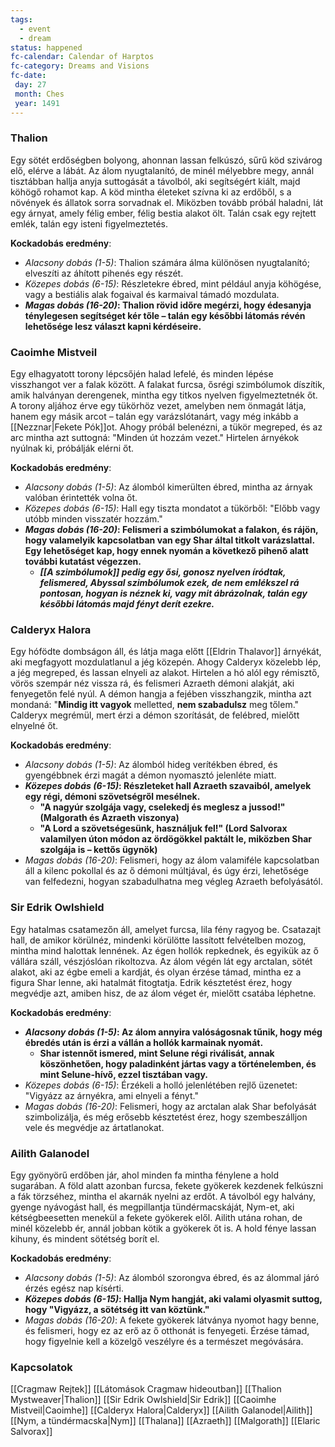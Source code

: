 ```yaml
---
tags:
  - event
  - dream
status: happened
fc-calendar: Calendar of Harptos
fc-category: Dreams and Visions
fc-date:
 day: 27
 month: Ches
 year: 1491
---
```



### **Thalion**

Egy sötét erdőségben bolyong, ahonnan lassan felkúszó, sűrű köd szivárog elő, elérve a lábát. Az álom nyugtalanító, de minél mélyebbre megy, annál tisztábban hallja anyja suttogását a távolból, aki segítségért kiált, majd köhögő rohamot kap. A köd mintha életeket szívna ki az erdőből, s a növények és állatok sorra sorvadnak el. Miközben tovább próbál haladni, lát egy árnyat, amely félig ember, félig bestia alakot ölt. Talán csak egy rejtett emlék, talán egy isteni figyelmeztetés.

**Kockadobás eredmény**:

- _Alacsony dobás (1-5)_: Thalion számára álma különösen nyugtalanító; elveszíti az áhított pihenés egy részét.
- _Közepes dobás (6-15)_: Részletekre ébred, mint például anyja köhögése, vagy a bestiális alak fogaival és karmaival támadó mozdulata.
- _**Magas dobás (16-20)**_**: Thalion rövid időre megérzi, hogy édesanyja ténylegesen segítséget kér tőle – talán egy későbbi látomás révén lehetősége lesz választ kapni kérdéseire.**

### **Caoimhe Mistveil**

Egy elhagyatott torony lépcsőjén halad lefelé, és minden lépése visszhangot ver a falak között. A falakat furcsa, ősrégi szimbólumok díszítik, amik halványan derengenek, mintha egy titkos nyelven figyelmeztetnék őt. A torony aljához érve egy tükörhöz vezet, amelyben nem önmagát látja, hanem egy másik arcot – talán egy varázslótanárt, vagy még inkább a [[Nezznar|Fekete Pók]]ot. Ahogy próbál belenézni, a tükör megreped, és az arc mintha azt suttogná: "Minden út hozzám vezet." Hirtelen árnyékok nyúlnak ki, próbálják elérni őt.

**Kockadobás eredmény**:

- _Alacsony dobás (1-5)_: Az álomból kimerülten ébred, mintha az árnyak valóban érintették volna őt.
- _Közepes dobás (6-15)_: Hall egy tiszta mondatot a tükörből: "Előbb vagy utóbb minden visszatér hozzám."
- _**Magas dobás (16-20)**_**: Felismeri a szimbólumokat a falakon, és rájön, hogy valamelyik kapcsolatban van egy Shar által titkolt varázslattal. Egy lehetőséget kap, hogy ennek nyomán a következő pihenő alatt további kutatást végezzen.**
	- _**[[A szimbólumok]] pedig egy ősi, gonosz nyelven íródtak, felismered, Abyssal szimbólumok ezek, de nem emlékszel rá pontosan, hogyan is néznek ki, vagy mit ábrázolnak, talán egy későbbi látomás majd fényt derít ezekre.**_

### **Calderyx Halora**

Egy hófödte dombságon áll, és látja maga előtt [[Eldrin Thalavor]] árnyékát, aki megfagyott mozdulatlanul a jég közepén. Ahogy Calderyx közelebb lép, a jég megreped, és lassan elnyeli az alakot. Hirtelen a hó alól egy rémisztő, vörös szempár néz vissza rá, és felismeri Azraeth démoni alakját, aki fenyegetőn felé nyúl. A démon hangja a fejében visszhangzik, mintha azt mondaná: "**Mindig itt vagyok** melletted, **nem szabadulsz** meg tőlem." Calderyx megrémül, mert érzi a démon szorítását, de felébred, mielőtt elnyelné őt.

**Kockadobás eredmény**:

- _Alacsony dobás (1-5)_: Az álomból hideg verítékben ébred, és gyengébbnek érzi magát a démon nyomasztó jelenléte miatt.
- _**Közepes dobás (6-15)**_**: Részleteket hall Azraeth szavaiból, amelyek egy régi, démoni szövetségről mesélnek.**
	- **"A nagyúr szolgája vagy, cselekedj és meglesz a jussod!" (Malgorath és Azraeth viszonya)**
	- **"A Lord a szövetségesünk, használjuk fel!" (Lord Salvorax valamilyen úton módon az ördögökkel paktált le, miközben Shar szolgája is – kettős ügynök)**
- _Magas dobás (16-20)_: Felismeri, hogy az álom valamiféle kapcsolatban áll a kilenc pokollal és az ő démoni múltjával, és úgy érzi, lehetősége van felfedezni, hogyan szabadulhatna meg végleg Azraeth befolyásától.

### **Sir Edrik Owlshield**

Egy hatalmas csatamezőn áll, amelyet furcsa, lila fény ragyog be. Csatazajt hall, de amikor körülnéz, mindenki körülötte lassított felvételben mozog, mintha mind halottak lennének. Az égen hollók repkednek, és egyikük az ő vállára száll, vészjóslóan rikoltozva. Az álom végén lát egy arctalan, sötét alakot, aki az égbe emeli a kardját, és olyan érzése támad, mintha ez a figura Shar lenne, aki hatalmát fitogtatja. Edrik késztetést érez, hogy megvédje azt, amiben hisz, de az álom véget ér, mielőtt csatába léphetne.

**Kockadobás eredmény**:

- _**Alacsony dobás (1-5)**_**: Az álom annyira valóságosnak tűnik, hogy még ébredés után is érzi a vállán a hollók karmainak nyomát.**
	- **Shar istennőt ismered, mint Selune régi riválisát, annak köszönhetően, hogy paladinként jártas vagy a történelemben, és mint Selune-hívő, ezzel tisztában vagy.**
- _Közepes dobás (6-15)_: Érzékeli a holló jelenlétében rejlő üzenetet: "Vigyázz az árnyékra, ami elnyeli a fényt."
- _Magas dobás (16-20)_: Felismeri, hogy az arctalan alak Shar befolyását szimbolizálja, és még erősebb késztetést érez, hogy szembeszálljon vele és megvédje az ártatlanokat.

### **Ailith Galanodel**

Egy gyönyörű erdőben jár, ahol minden fa mintha fénylene a hold sugarában. A föld alatt azonban furcsa, fekete gyökerek kezdenek felkúszni a fák törzséhez, mintha el akarnák nyelni az erdőt. A távolból egy halvány, gyenge nyávogást hall, és megpillantja tündérmacskáját, Nym-et, aki kétségbeesetten menekül a fekete gyökerek elől. Ailith utána rohan, de minél közelebb ér, annál jobban kötik a gyökerek őt is. A hold fénye lassan kihuny, és mindent sötétség borít el.

**Kockadobás eredmény**:

- _Alacsony dobás (1-5)_: Az álomból szorongva ébred, és az álommal járó érzés egész nap kísérti.
- _**Közepes dobás (6-15)**_**: Hallja Nym hangját, aki valami olyasmit suttog, hogy "Vigyázz, a sötétség itt van köztünk."**
- _Magas dobás (16-20)_: A fekete gyökerek látványa nyomot hagy benne, és felismeri, hogy ez az erő az ő otthonát is fenyegeti. Érzése támad, hogy figyelnie kell a közelgő veszélyre és a természet megóvására.

### **Kapcsolatok**
[[Cragmaw Rejtek]]
[[Látomások Cragmaw hideoutban]]
[[Thalion Mystweaver|Thalion]]
[[Sir Edrik Owlshield|Sir Edrik]]
[[Caoimhe Mistveil|Caoimhe]]
[[Calderyx Halora|Calderyx]]
[[Ailith Galanodel|Ailith]]
[[Nym, a tündérmacska|Nym]]
[[Thalana]]
[[Azraeth]]
[[Malgorath]]
[[Elaric Salvorax]]